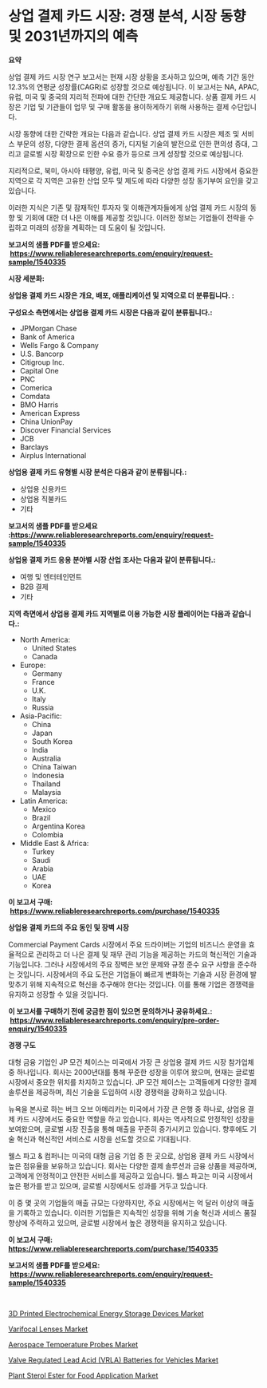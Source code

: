 <p><h1>상업 결제 카드 시장: 경쟁 분석, 시장 동향 및 2031년까지의 예측</h1></p><p><strong>요약</strong></p>
<p><p>상업 결제 카드 시장 연구 보고서는 현재 시장 상황을 조사하고 있으며, 예측 기간 동안 12.3%의 연평균 성장률(CAGR)로 성장할 것으로 예상됩니다. 이 보고서는 NA, APAC, 유럽, 미국 및 중국의 지리적 전파에 대한 간단한 개요도 제공합니다. 상품 결제 카드 시장은 기업 및 기관들이 업무 및 구매 활동을 용이하게하기 위해 사용하는 결제 수단입니다.</p><p>시장 동향에 대한 간략한 개요는 다음과 같습니다. 상업 결제 카드 시장은 제조 및 서비스 부문의 성장, 다양한 결제 옵션의 증가, 디지털 기술의 발전으로 인한 편의성 증대, 그리고 글로벌 시장 확장으로 인한 수요 증가 등으로 크게 성장할 것으로 예상됩니다.</p><p>지리적으로, 북미, 아시아 태평양, 유럽, 미국 및 중국은 상업 결제 카드 시장에서 중요한 지역으로 각 지역은 고유한 산업 모두 및 제도에 따라 다양한 성장 동기부여 요인을 갖고 있습니다.</p><p>이러한 지식은 기존 및 잠재적인 투자자 및 이해관계자들에게 상업 결제 카드 시장의 동향 및 기회에 대한 더 나은 이해를 제공할 것입니다. 이러한 정보는 기업들이 전략을 수립하고 미래의 성장을 계획하는 데 도움이 될 것입니다.</p></p>
<p><strong>보고서의 샘플 PDF를 받으세요: &nbsp;<a href="https://www.reliableresearchreports.com/enquiry/request-sample/1540335">https://www.reliableresearchreports.com/enquiry/request-sample/1540335</a></strong></p>
<p><strong>시장 세분화:</strong></p>
<p><strong> 상업용 결제 카드 시장은 개요, 배포, 애플리케이션 및 지역으로 더 분류됩니다. :</strong></p>
<p><strong>구성요소 측면에서는 상업용 결제 카드 시장은 다음과 같이 분류됩니다.:</strong></p>
<p><ul><li>JPMorgan Chase</li><li>Bank of America</li><li>Wells Fargo & Company</li><li>U.S. Bancorp</li><li>Citigroup Inc.</li><li>Capital One</li><li>PNC</li><li>Comerica</li><li>Comdata</li><li>BMO Harris</li><li>American Express</li><li>China UnionPay</li><li>Discover Financial Services</li><li>JCB</li><li>Barclays</li><li>Airplus International</li></ul></p>
<p><strong> 상업용 결제 카드 유형별 시장 분석은 다음과 같이 분류됩니다.:</strong></p>
<p><ul><li>상업용 신용카드</li><li>상업용 직불카드</li><li>기타</li></ul></p>
<p><strong>보고서의 샘플 PDF를 받으세요 :<a href="https://www.reliableresearchreports.com/enquiry/request-sample/1540335">https://www.reliableresearchreports.com/enquiry/request-sample/1540335</a></strong></p>
<p><strong> 상업용 결제 카드 응용 분야별 시장 산업 조사는 다음과 같이 분류됩니다.:</strong></p>
<p><ul><li>여행 및 엔터테인먼트</li><li>B2B 결제</li><li>기타</li></ul></p>
<p><strong>지역 측면에서 상업용 결제 카드 지역별로 이용 가능한 시장 플레이어는 다음과 같습니다.:</strong></p>
<p><ul>
    <li>
        North America:
        <ul>
            <li>United States</li>
            <li>Canada</li>
        </ul>
    </li>
    <li>
        Europe:
        <ul>
            <li>Germany</li>
            <li>France</li>
            <li>U.K.</li>
            <li>Italy</li>
            <li>Russia</li>
        </ul>
    </li>
    <li>
        Asia-Pacific:
        <ul>
            <li>China</li>
            <li>Japan</li>
            <li>South Korea</li>
            <li>India</li>
            <li>Australia</li>
            <li>China Taiwan</li>
            <li>Indonesia</li>
            <li>Thailand</li>
            <li>Malaysia</li>
        </ul>
    </li>
    <li>
        Latin America:
        <ul>
            <li>Mexico</li>
            <li>Brazil</li>
            <li>Argentina Korea</li>
            <li>Colombia</li>
        </ul>
    </li>
    <li>
        Middle East & Africa:
        <ul>
            <li>Turkey</li>
            <li>Saudi</li>
            <li>Arabia</li>
            <li>UAE</li>
            <li>Korea</li>
        </ul>
    </li>
    </ul></p>
<p><strong>이 보고서 구매: &nbsp;<a href="https://www.reliableresearchreports.com/purchase/1540335">https://www.reliableresearchreports.com/purchase/1540335</a></strong></p>
<p><strong>상업용 결제 카드의 주요 동인 및 장벽 시장</strong></p>
<p><p>Commercial Payment Cards 시장에서 주요 드라이버는 기업의 비즈니스 운영을 효율적으로 관리하고 더 나은 결제 및 재무 관리 기능을 제공하는 카드의 혁신적인 기술과 기능입니다. 그러나 시장에서의 주요 장벽은 보안 문제와 규정 준수 요구 사항을 준수하는 것입니다. 시장에서의 주요 도전은 기업들이 빠르게 변화하는 기술과 시장 환경에 발 맞추기 위해 지속적으로 혁신을 추구해야 한다는 것입니다. 이를 통해 기업은 경쟁력을 유지하고 성장할 수 있을 것입니다.</p></p>
<p><strong>이 보고서를 구매하기 전에 궁금한 점이 있으면 문의하거나 공유하세요.: &nbsp;<a href="https://www.reliableresearchreports.com/enquiry/pre-order-enquiry/1540335">https://www.reliableresearchreports.com/enquiry/pre-order-enquiry/1540335</a></strong></p>
<p><strong>경쟁 구도</strong></p>
<p><p>대형 금융 기업인 JP 모건 체이스는 미국에서 가장 큰 상업용 결제 카드 시장 참가업체 중 하나입니다. 회사는 2000년대를 통해 꾸준한 성장을 이루어 왔으며, 현재는 글로벌 시장에서 중요한 위치를 차지하고 있습니다. JP 모건 체이스는 고객들에게 다양한 결제 솔루션을 제공하며, 최신 기술을 도입하여 시장 경쟁력을 강화하고 있습니다.</p><p>뉴욕을 본사로 하는 버크 오브 아메리카는 미국에서 가장 큰 은행 중 하나로, 상업용 결제 카드 시장에서도 중요한 역할을 하고 있습니다. 회사는 역사적으로 안정적인 성장을 보여왔으며, 글로벌 시장 진출을 통해 매출을 꾸준히 증가시키고 있습니다. 향후에도 기술 혁신과 혁신적인 서비스로 시장을 선도할 것으로 기대됩니다.</p><p>웰스 파고 & 컴퍼니는 미국의 대형 금융 기업 중 한 곳으로, 상업용 결제 카드 시장에서 높은 점유율을 보유하고 있습니다. 회사는 다양한 결제 솔루션과 금융 상품을 제공하며, 고객에게 안정적이고 안전한 서비스를 제공하고 있습니다. 웰스 파고는 미국 시장에서 높은 평가를 받고 있으며, 글로벌 시장에서도 성과를 거두고 있습니다.</p><p>이 중 몇 곳의 기업들의 매출 규모는 다양하지만, 주요 시장에서는 억 달러 이상의 매출을 기록하고 있습니다. 이러한 기업들은 지속적인 성장을 위해 기술 혁신과 서비스 품질 향상에 주력하고 있으며, 글로벌 시장에서 높은 경쟁력을 유지하고 있습니다.</p></p>
<p><strong>이 보고서 구매: &nbsp; <a href="https://www.reliableresearchreports.com/purchase/1540335">https://www.reliableresearchreports.com/purchase/1540335</a></strong></p>
<p><strong>보고서의 샘플 PDF를 받으세요: &nbsp;<a href="https://www.reliableresearchreports.com/enquiry/request-sample/1540335">https://www.reliableresearchreports.com/enquiry/request-sample/1540335</a></strong><strong></strong></p>
<p>&nbsp;</p>
<p><p><a href="https://view.publitas.com/reportprime-1/3d-printed-electrochemical-energy-storage-devices-market-size-growth-outlook-from-2024-to-2031-projecting-at-markets-trends-analysis-by-application-regional-outlook-and-revenue/">3D Printed Electrochemical Energy Storage Devices Market</a></p><p><a href="https://issuu.com/reportprime-2/docs/varifocal-lenses-market-size-2030.pptx">Varifocal Lenses Market</a></p><p><a href="https://noble-drawer-34c.notion.site/Insights-into-Aerospace-Temperature-Probes-Market-Size-Analysing-Market-Share-Trends-and-Growth-f-bc83d7e677e74feb89d6949a5cdd3d97">Aerospace Temperature Probes Market</a></p><p><a href="https://github.com/NorbertYates/Market-Research-Report-List-3/blob/main/valve-regulated-lead-acid-vrla-batteries-for-vehicles-market.md">Valve Regulated Lead Acid (VRLA) Batteries for Vehicles Market</a></p><p><a href="https://view.publitas.com/reportprime-1/plant-sterol-ester-for-food-application-market-size-growth-and-forecast-from-2023-2030/">Plant Sterol Ester for Food Application Market</a></p></p>